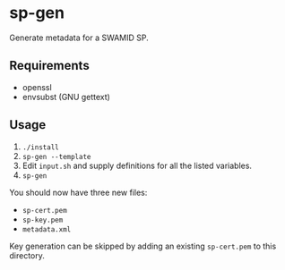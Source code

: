 # sp-gen

Generate metadata for a SWAMID SP.

## Requirements

- openssl
- envsubst (GNU gettext)

## Usage

1. `./install`
2. `sp-gen --template`
3. Edit `input.sh` and supply definitions for all the listed variables.
4. `sp-gen`

You should now have three new files:

- `sp-cert.pem`
- `sp-key.pem`
- `metadata.xml`

Key generation can be skipped by adding an existing `sp-cert.pem` to this directory.
